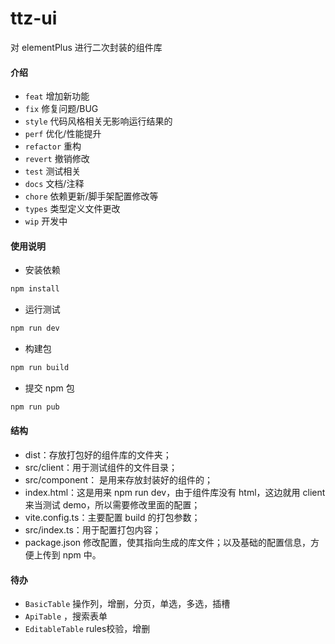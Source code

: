 # ttz-ui

对 elementPlus 进行二次封装的组件库

#### 介绍

- `feat` 增加新功能
- `fix` 修复问题/BUG
- `style` 代码风格相关无影响运行结果的
- `perf` 优化/性能提升
- `refactor` 重构
- `revert` 撤销修改
- `test` 测试相关
- `docs` 文档/注释
- `chore` 依赖更新/脚手架配置修改等
- `types` 类型定义文件更改
- `wip` 开发中

#### 使用说明

- 安装依赖

```bash
npm install
```

- 运行测试

```bash
npm run dev
```

- 构建包

```bash
npm run build
```

- 提交 npm 包

```bash
npm run pub
```

#### 结构

- dist：存放打包好的组件库的文件夹；
- src/client：用于测试组件的文件目录；
- src/component： 是用来存放封装好的组件的；
- index.html：这是用来 npm run dev，由于组件库没有 html，这边就用 client 来当测试 demo，所以需要修改里面的配置；
- vite.config.ts：主要配置 build 的打包参数；
- src/index.ts：用于配置打包内容；
- package.json 修改配置，使其指向生成的库文件；以及基础的配置信息，方便上传到 npm 中。

#### 待办
- `BasicTable` 操作列，增删，分页，单选，多选，插槽
- `ApiTable` ，搜索表单
- `EditableTable`  rules校验，增删
